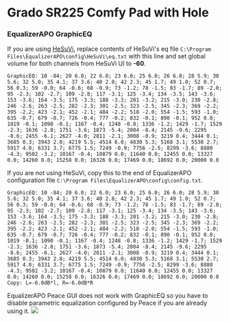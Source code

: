 # Grado SR225 Comfy Pad with Hole
### EqualizerAPO GraphicEQ
If you are using [HeSuVi](https://sourceforge.net/projects/hesuvi/), replace contents of HeSuVi's eq file `C:\Program Files\EqualizerAPO\config\HeSuVi\eq.txt` with this line and set global volume for both channels from HeSuVi UI to **-60**.
```
GraphicEQ: 10 -84; 20 6.0; 22 6.0; 23 6.0; 25 6.0; 26 6.0; 28 5.9; 30 5.6; 32 5.0; 35 4.1; 37 3.6; 40 2.8; 42 2.3; 45 1.7; 49 1.0; 52 0.7; 56 0.3; 59 -0.0; 64 -0.6; 68 -0.9; 73 -1.2; 78 -1.5; 83 -1.7; 89 -2.0; 95 -2.3; 102 -2.7; 109 -2.8; 117 -3.1; 125 -3.4; 134 -3.5; 143 -3.6; 153 -3.6; 164 -3.5; 175 -3.3; 188 -3.3; 201 -3.2; 215 -3.0; 230 -2.8; 246 -2.6; 263 -2.5; 282 -2.3; 301 -2.5; 323 -2.5; 345 -2.3; 369 -2.2; 395 -2.2; 423 -2.1; 452 -2.1; 484 -2.2; 518 -2.0; 554 -1.5; 593 -1.0; 635 -0.7; 679 -0.7; 726 -0.4; 777 -0.2; 832 -0.1; 890 -0.1; 952 0.0; 1019 -0.1; 1090 -0.1; 1167 -0.4; 1248 -0.8; 1336 -1.2; 1429 -1.7; 1529 -2.3; 1636 -2.8; 1751 -3.6; 1873 -5.4; 2004 -8.4; 2145 -9.6; 2295 -8.6; 2455 -6.1; 2627 -4.0; 2811 -2.1; 3008 -0.9; 3219 0.4; 3444 0.1; 3685 0.3; 3943 2.8; 4219 5.5; 4514 6.0; 4830 5.3; 5168 3.1; 5530 2.7; 5917 4.0; 6331 3.7; 6775 1.5; 7249 -0.9; 7756 -2.5; 8299 -3.6; 8880 -4.3; 9502 -3.2; 10167 -0.4; 10879 0.0; 11640 0.0; 12455 0.0; 13327 0.0; 14260 0.0; 15258 0.0; 16326 0.0; 17469 0.0; 18692 0.0; 20000 0.0
```
If you are not using HeSuVi, copy this to the end of EqualizerAPO configuration file `C:\Program Files\EqualizerAPO\config\config.txt`.
```
GraphicEQ: 10 -84; 20 6.0; 22 6.0; 23 6.0; 25 6.0; 26 6.0; 28 5.9; 30 5.6; 32 5.0; 35 4.1; 37 3.6; 40 2.8; 42 2.3; 45 1.7; 49 1.0; 52 0.7; 56 0.3; 59 -0.0; 64 -0.6; 68 -0.9; 73 -1.2; 78 -1.5; 83 -1.7; 89 -2.0; 95 -2.3; 102 -2.7; 109 -2.8; 117 -3.1; 125 -3.4; 134 -3.5; 143 -3.6; 153 -3.6; 164 -3.5; 175 -3.3; 188 -3.3; 201 -3.2; 215 -3.0; 230 -2.8; 246 -2.6; 263 -2.5; 282 -2.3; 301 -2.5; 323 -2.5; 345 -2.3; 369 -2.2; 395 -2.2; 423 -2.1; 452 -2.1; 484 -2.2; 518 -2.0; 554 -1.5; 593 -1.0; 635 -0.7; 679 -0.7; 726 -0.4; 777 -0.2; 832 -0.1; 890 -0.1; 952 0.0; 1019 -0.1; 1090 -0.1; 1167 -0.4; 1248 -0.8; 1336 -1.2; 1429 -1.7; 1529 -2.3; 1636 -2.8; 1751 -3.6; 1873 -5.4; 2004 -8.4; 2145 -9.6; 2295 -8.6; 2455 -6.1; 2627 -4.0; 2811 -2.1; 3008 -0.9; 3219 0.4; 3444 0.1; 3685 0.3; 3943 2.8; 4219 5.5; 4514 6.0; 4830 5.3; 5168 3.1; 5530 2.7; 5917 4.0; 6331 3.7; 6775 1.5; 7249 -0.9; 7756 -2.5; 8299 -3.6; 8880 -4.3; 9502 -3.2; 10167 -0.4; 10879 0.0; 11640 0.0; 12455 0.0; 13327 0.0; 14260 0.0; 15258 0.0; 16326 0.0; 17469 0.0; 18692 0.0; 20000 0.0
Copy: L=-6.0dB*l, R=-6.0dB*R
```
EqualizerAPO Peace GUI does not work with GraphicEQ so you have to disable parametric equalization configured by Peace if you are already using it.
![](https://raw.githubusercontent.com/jaakkopasanen/AutoEq/master/results/Innerfidelity%202017/innerfidelity/onear/Grado%20SR225%20Comfy%20Pad%20with%20Hole/Grado%20SR225%20Comfy%20Pad%20with%20Hole.png)

